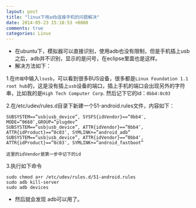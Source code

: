 ```yaml
---
layout: post
title: "linux下用adb连接手机的问题解决"
date: 2014-05-23 15:18:53 +0800
comments: true
categories: Linux
---
```

* 在ubuntu下，模拟器可以直接识别，使用adb也没有限制，但是手机插上usb之后，adb并不识别，显示的是问号，在eclipse里面也是这样。
* 解决方法如下：

<!-- more -->

1.在`终端`中输入`lsusb`，可以看到很多BUS设备，很多都是`Linux Foundation 1.1 root hub`的，这是没有插上`usb`设备的端口，插上手机的端口会出现另外的字符串，比如我的是`High Tech Computer Corp`. 然后记下它的id：`0bb4:0c03`

2.在/etc/udev/rules.d目录下新建一个51-android.rules文件，内容如下：
```
SUBSYSTEM==”usb|usb_device”, SYSFS{idVendor}==”0bb4″, MODE=”0660″,GROUP=”plugdev”
SUBSYSTEM==”usb|usb_device”, ATTR{idVendor}==”0bb4″, ATTR{idProduct}==”0c03″, SYMLINK+=”android_adb”
SUBSYSTEM==”usb|usb_device”, ATTR{idVendor}==”0bb4″, ATTR{idProduct}==”0c03″, SYMLINK+=”android_fastboot”
```
`这里的idVendor是第一步中记下的id`

3.执行如下命令
```
sudo chmod a+r /etc/udev/rules.d/51-android.rules
sudo adb kill-server
sudo adb devices
```

* 然后就会发现 adb可以用了。